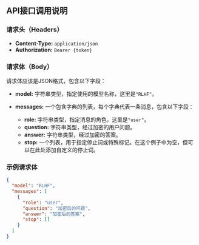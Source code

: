 ## API接口调用说明

### 请求头（Headers）

- **Content-Type:** `application/json`
- **Authorization:** `Bearer {token}`

### 请求体（Body）

请求体应该是JSON格式，包含以下字段：

- **model:** 字符串类型，指定使用的模型名称，这里是`"RLHF"`。

- **messages:** 一个包含字典的列表，每个字典代表一条消息，包含以下字段：
  - **role:** 字符串类型，指定消息的角色，这里是`"user"`。
  - **question:** 字符串类型，经过加密的用户问题。
  - **answer:** 字符串类型，经过加密的答案。
  - **stop:** 一个列表，用于指定停止词或特殊标记。在这个例子中为空，但可以在此处添加自定义的停止词。

### 示例请求体

```json
{
  "model": "RLHF",
  "messages": [
    {
      "role": "user",
      "question": "加密后的问题",
      "answer": "加密后的答案",
      "stop": []
    }
  ]
}
